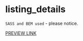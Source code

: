 # listing_details

`SASS and BEM used` - please notice.

[PREVIEW LINK](https://sviatoslv.github.io/listing_details/)